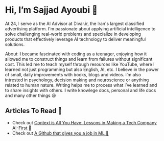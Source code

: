 # Hi, I’m Sajjad Ayoubi 👋
At 24, I serve as the AI Advisor at Divar.ir, the Iran's largest classified advertising platform. I'm passionate about applying artificial intelligence to solve challenging real-world problems and specialize in developing products that effectively leverage AI technology to deliver meaningful solutions.

About: I became fascinated with coding as a teenager, enjoying how it allowed me to construct things and learn from failures without significant cost. This led me to teach myself through resources like YouTube, where I learned not just programming but also English, AI, etc. I believe in the power of small, daily improvements with books, blogs and videos. I’m also intrested in psychology, decision making and neuroscience or anything related to human nature. Writing helps me to process what I’ve learned and to share insights with others. I write knowlege docs, personal and life docs and many other things 😃

## Articles To Read 📖
- Check out [Context is All You Have: Lessons in Making a Tech Company AI-First 📐](https://medium.com/@sadeveloper360/context-is-all-you-have-lessons-in-making-a-tech-company-ai-first-b09c3ff7da88)
- Check out [A Github that gives you a job in ML 🤖](https://medium.com/@sadeveloper360/a-github-that-gives-you-a-job-in-machine-learning-7654e3d26231)
